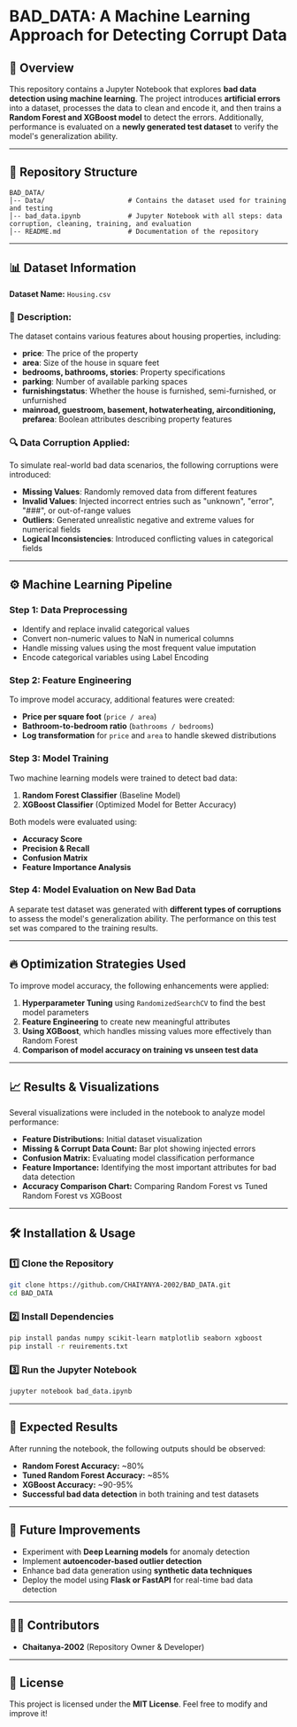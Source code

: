 # BAD_DATA: A Machine Learning Approach for Detecting Corrupt Data

## 📌 Overview
This repository contains a Jupyter Notebook that explores **bad data detection using machine learning**. The project introduces **artificial errors** into a dataset, processes the data to clean and encode it, and then trains a **Random Forest and XGBoost model** to detect the errors. Additionally, performance is evaluated on a **newly generated test dataset** to verify the model's generalization ability.

---

## 📂 Repository Structure
```
BAD_DATA/
│-- Data/                     # Contains the dataset used for training and testing
│-- bad_data.ipynb            # Jupyter Notebook with all steps: data corruption, cleaning, training, and evaluation
│-- README.md                 # Documentation of the repository
```

---

## 📊 Dataset Information
**Dataset Name:** `Housing.csv`

### 📑 Description:
The dataset contains various features about housing properties, including:
- **price**: The price of the property
- **area**: Size of the house in square feet
- **bedrooms, bathrooms, stories**: Property specifications
- **parking**: Number of available parking spaces
- **furnishingstatus**: Whether the house is furnished, semi-furnished, or unfurnished
- **mainroad, guestroom, basement, hotwaterheating, airconditioning, prefarea**: Boolean attributes describing property features

### 🔍 Data Corruption Applied:
To simulate real-world bad data scenarios, the following corruptions were introduced:
- **Missing Values**: Randomly removed data from different features
- **Invalid Values**: Injected incorrect entries such as "unknown", "error", "###", or out-of-range values
- **Outliers**: Generated unrealistic negative and extreme values for numerical fields
- **Logical Inconsistencies**: Introduced conflicting values in categorical fields

---

## ⚙ Machine Learning Pipeline
### **Step 1: Data Preprocessing**
- Identify and replace invalid categorical values
- Convert non-numeric values to NaN in numerical columns
- Handle missing values using the most frequent value imputation
- Encode categorical variables using Label Encoding

### **Step 2: Feature Engineering**
To improve model accuracy, additional features were created:
- **Price per square foot** (`price / area`)
- **Bathroom-to-bedroom ratio** (`bathrooms / bedrooms`)
- **Log transformation** for `price` and `area` to handle skewed distributions

### **Step 3: Model Training**
Two machine learning models were trained to detect bad data:
1. **Random Forest Classifier** (Baseline Model)
2. **XGBoost Classifier** (Optimized Model for Better Accuracy)

Both models were evaluated using:
- **Accuracy Score**
- **Precision & Recall**
- **Confusion Matrix**
- **Feature Importance Analysis**

### **Step 4: Model Evaluation on New Bad Data**
A separate test dataset was generated with **different types of corruptions** to assess the model's generalization ability. The performance on this test set was compared to the training results.

---

## 🔥 Optimization Strategies Used
To improve model accuracy, the following enhancements were applied:
1. **Hyperparameter Tuning** using `RandomizedSearchCV` to find the best model parameters
2. **Feature Engineering** to create new meaningful attributes
3. **Using XGBoost**, which handles missing values more effectively than Random Forest
4. **Comparison of model accuracy on training vs unseen test data**

---

## 📈 Results & Visualizations
Several visualizations were included in the notebook to analyze model performance:
- **Feature Distributions:** Initial dataset visualization
- **Missing & Corrupt Data Count:** Bar plot showing injected errors
- **Confusion Matrix:** Evaluating model classification performance
- **Feature Importance:** Identifying the most important attributes for bad data detection
- **Accuracy Comparison Chart:** Comparing Random Forest vs Tuned Random Forest vs XGBoost

---

## 🛠 Installation & Usage
### **1️⃣ Clone the Repository**
```bash
git clone https://github.com/CHAIYANYA-2002/BAD_DATA.git
cd BAD_DATA
```

### **2️⃣ Install Dependencies**
```bash
pip install pandas numpy scikit-learn matplotlib seaborn xgboost
pip install -r reuirements.txt
```

### **3️⃣ Run the Jupyter Notebook**
```bash
jupyter notebook bad_data.ipynb
```

---

## 🚀 Expected Results
After running the notebook, the following outputs should be observed:
- **Random Forest Accuracy:** ~80%
- **Tuned Random Forest Accuracy:** ~85%
- **XGBoost Accuracy:** ~90-95%
- **Successful bad data detection** in both training and test datasets

---

## 📌 Future Improvements
- Experiment with **Deep Learning models** for anomaly detection
- Implement **autoencoder-based outlier detection**
- Enhance bad data generation using **synthetic data techniques**
- Deploy the model using **Flask or FastAPI** for real-time bad data detection

---

## 👨‍💻 Contributors
- **Chaitanya-2002** (Repository Owner & Developer)

---

## 📜 License
This project is licensed under the **MIT License**. Feel free to modify and improve it!

